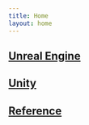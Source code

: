 ```yaml
---
title: Home
layout: home
---
```


[Unreal Engine](unrealengine/)
---

[Unity](unity/)
---

[Reference](http://simul.co/wp-content/uploads/documentation/html)
---
